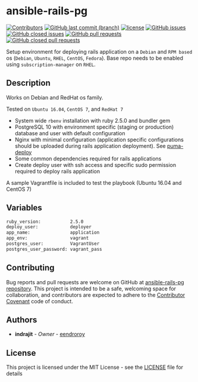 # ansible-rails-pg

[![Contributors](https://img.shields.io/github/contributors/eendroroy/ansible-rails-pg.svg)](https://github.com/eendroroy/ansible-rails-pg/graphs/contributors)
[![GitHub last commit (branch)](https://img.shields.io/github/last-commit/eendroroy/ansible-rails-pg/master.svg)](https://github.com/eendroroy/ansible-rails-pg)
[![license](https://img.shields.io/github/license/eendroroy/ansible-rails-pg.svg)](https://github.com/eendroroy/ansible-rails-pg/blob/master/LICENSE)
[![GitHub issues](https://img.shields.io/github/issues/eendroroy/ansible-rails-pg.svg)](https://github.com/eendroroy/ansible-rails-pg/issues)
[![GitHub closed issues](https://img.shields.io/github/issues-closed/eendroroy/ansible-rails-pg.svg)](https://github.com/eendroroy/ansible-rails-pg/issues?q=is%3Aissue+is%3Aclosed)
[![GitHub pull requests](https://img.shields.io/github/issues-pr/eendroroy/ansible-rails-pg.svg)](https://github.com/eendroroy/ansible-rails-pg/pulls)
[![GitHub closed pull requests](https://img.shields.io/github/issues-pr-closed/eendroroy/ansible-rails-pg.svg)](https://github.com/eendroroy/ansible-rails-pg/pulls?q=is%3Apr+is%3Aclosed)

Setup environment for deploying rails application on a `Debian` and `RPM based` os
(`Debian`, `Ubuntu`, `RHEL`, `CentOS`, `Fedora`).
Base repo needs to be enabled using `subscription-manager` on `RHEL`.

## Description

Works on Debian and RedHat os family.

Tested on `Ubuntu 16.04`, `CentOS 7`, and `RedHat 7`

- System wide `rbenv` installation with ruby 2.5.0 and bundler gem
- PostgreSQL 10 with environment specific (staging or production) database and user with default configuration
- Nginx with minimal configuration (application specific configurations should be uploaded during rails application deployment).
  See [puma-deploy](https://github.com/puma-deploy)
- Some common dependencies required for rails applications
- Create deploy user with ssh access and specific sudo permission required to deploy rails application

A sample Vagrantfile is included to test the playbook (Ubuntu 16.04 and CentOS 7)

## Variables

```bash
ruby_version:           2.5.0
deploy_user:            deployer
app_name:               application
app_env:                vagrant
postgres_user:          VagrantUser
postgres_user_password: vagrant_pass
```

## Contributing

Bug reports and pull requests are welcome on GitHub at [ansible-rails-pg repository](https://github.com/eendroroy/ansible-rails-pg). 
This project is intended to be a safe, welcoming space for collaboration,
and contributors are expected to adhere to the [Contributor Covenant](http://contributor-covenant.org) code of conduct.

## Authors

* **indrajit** - *Owner* - [eendroroy](https://github.com/eendroroy)

## License

This project is licensed under the MIT License - see the [LICENSE](LICENSE) file for details

